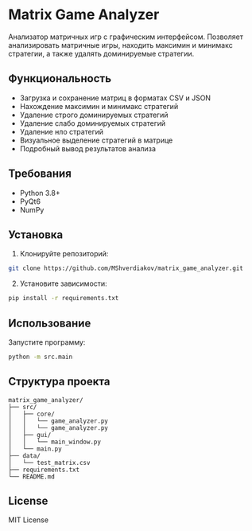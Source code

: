 # Matrix Game Analyzer

Анализатор матричных игр с графическим интерфейсом. Позволяет анализировать матричные игры, находить максимин и минимакс стратегии, а также удалять доминируемые стратегии.

## Функциональность

- Загрузка и сохранение матриц в форматах CSV и JSON
- Нахождение максимин и минимакс стратегий
- Удаление строго доминируемых стратегий
- Удаление слабо доминируемых стратегий
- Удаление нло стратегий
- Визуальное выделение стратегий в матрице
- Подробный вывод результатов анализа

## Требования

- Python 3.8+
- PyQt6
- NumPy

## Установка

1. Клонируйте репозиторий:
```bash
git clone https://github.com/MShverdiakov/matrix_game_analyzer.git
```

2. Установите зависимости:
```bash
pip install -r requirements.txt
```

## Использование

Запустите программу:
```bash
python -m src.main
```

## Структура проекта

```
matrix_game_analyzer/
├── src/
│   ├── core/
│   │   └── game_analyzer.py
│   │   └── game_analyzer.py
│   ├── gui/
│   │   └── main_window.py
│   └── main.py
├── data/
│   └── test_matrix.csv
├── requirements.txt
└── README.md
```

## License

MIT License 
